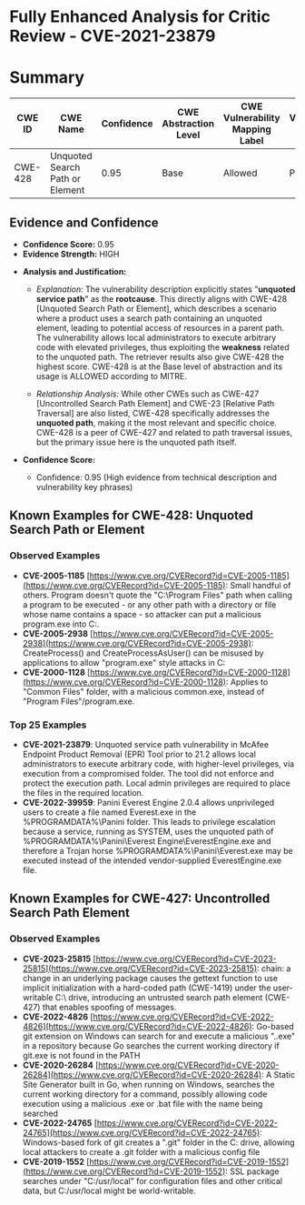 # Fully Enhanced Analysis for Critic Review - CVE-2021-23879

# Summary
| CWE ID | CWE Name | Confidence | CWE Abstraction Level | CWE Vulnerability Mapping Label | CWE-Vulnerability Mapping Notes |
|---|---|---|---|---|---|
| CWE-428 | Unquoted Search Path or Element | 0.95 | Base | Allowed | Primary CWE |

## Evidence and Confidence

*   **Confidence Score:** 0.95
*   **Evidence Strength:** HIGH

- **Analysis and Justification:**  
  - *Explanation:* The vulnerability description explicitly states "**unquoted service path**" as the **rootcause**. This directly aligns with CWE-428 [Unquoted Search Path or Element], which describes a scenario where a product uses a search path containing an unquoted element, leading to potential access of resources in a parent path. The vulnerability allows local administrators to execute arbitrary code with elevated privileges, thus exploiting the **weakness** related to the unquoted path. The retriever results also give CWE-428 the highest score. CWE-428 is at the Base level of abstraction and its usage is ALLOWED according to MITRE.
  
  - *Relationship Analysis:* While other CWEs such as CWE-427 [Uncontrolled Search Path Element] and CWE-23 [Relative Path Traversal] are also listed, CWE-428 specifically addresses the **unquoted path**, making it the most relevant and specific choice. CWE-428 is a peer of CWE-427 and related to path traversal issues, but the primary issue here is the unquoted path itself.

- **Confidence Score:**  
  - Confidence: 0.95 (High evidence from technical description and vulnerability key phrases)



## Known Examples for CWE-428: Unquoted Search Path or Element
### Observed Examples
- **CVE-2005-1185** [https://www.cve.org/CVERecord?id=CVE-2005-1185](https://www.cve.org/CVERecord?id=CVE-2005-1185): Small handful of others. Program doesn't quote the "C:\Program Files\" path when calling a program to be executed - or any other path with a directory or file whose name contains a space - so attacker can put a malicious program.exe into C:.
- **CVE-2005-2938** [https://www.cve.org/CVERecord?id=CVE-2005-2938](https://www.cve.org/CVERecord?id=CVE-2005-2938): CreateProcess() and CreateProcessAsUser() can be misused by applications to allow "program.exe" style attacks in C:
- **CVE-2000-1128** [https://www.cve.org/CVERecord?id=CVE-2000-1128](https://www.cve.org/CVERecord?id=CVE-2000-1128): Applies to "Common Files" folder, with a malicious common.exe, instead of "Program Files"/program.exe.
### Top 25 Examples
- **CVE-2021-23879**: Unquoted service path vulnerability in McAfee Endpoint Product Removal (EPR) Tool prior to 21.2 allows local administrators to execute arbitrary code, with higher-level privileges, via execution from a compromised folder. The tool did not enforce and protect the execution path. Local admin privileges are required to place the files in the required location.
- **CVE-2022-39959**: Panini Everest Engine 2.0.4 allows unprivileged users to create a file named Everest.exe in the %PROGRAMDATA%\\Panini folder. This leads to privilege escalation because a service, running as SYSTEM, uses the unquoted path of %PROGRAMDATA%\\Panini\\Everest Engine\\EverestEngine.exe and therefore a Trojan horse %PROGRAMDATA%\\Panini\\Everest.exe may be executed instead of the intended vendor-supplied EverestEngine.exe file.


## Known Examples for CWE-427: Uncontrolled Search Path Element
### Observed Examples
- **CVE-2023-25815** [https://www.cve.org/CVERecord?id=CVE-2023-25815](https://www.cve.org/CVERecord?id=CVE-2023-25815): chain: a change in an underlying package causes the gettext function to use implicit initialization with a hard-coded path (CWE-1419) under the user-writable C:\ drive, introducing an untrusted search path element (CWE-427) that enables spoofing of messages.
- **CVE-2022-4826** [https://www.cve.org/CVERecord?id=CVE-2022-4826](https://www.cve.org/CVERecord?id=CVE-2022-4826): Go-based git extension on Windows can search for and execute a malicious "..exe" in a repository because Go searches the current working directory if git.exe is not found in the PATH
- **CVE-2020-26284** [https://www.cve.org/CVERecord?id=CVE-2020-26284](https://www.cve.org/CVERecord?id=CVE-2020-26284): A Static Site Generator built in Go, when running on Windows, searches the current working directory for a command, possibly allowing code execution using a malicious .exe or .bat file with the name being searched
- **CVE-2022-24765** [https://www.cve.org/CVERecord?id=CVE-2022-24765](https://www.cve.org/CVERecord?id=CVE-2022-24765): Windows-based fork of git creates a ".git" folder in the C: drive, allowing local attackers to create a .git folder with a malicious config file
- **CVE-2019-1552** [https://www.cve.org/CVERecord?id=CVE-2019-1552](https://www.cve.org/CVERecord?id=CVE-2019-1552): SSL package searches under "C:/usr/local" for configuration files and other critical data, but C:/usr/local might be world-writable.
